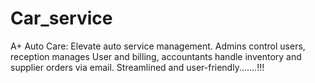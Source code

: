 # Car_service
A+ Auto Care: Elevate auto service management. Admins control users, reception manages User and billing, accountants handle inventory and supplier orders via email. Streamlined and user-friendly.......!!!
